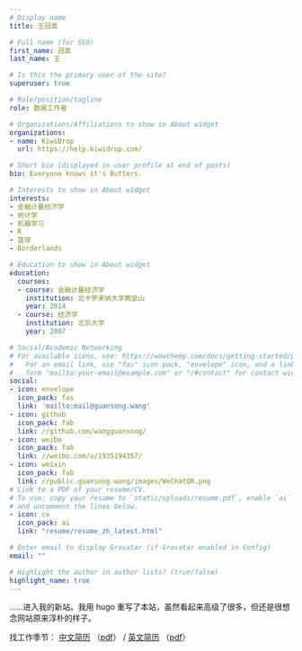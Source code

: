 ```yaml
---
# Display name
title: 王冠嵩

# Full name (for SEO)
first_name: 冠嵩
last_name: 王

# Is this the primary user of the site?
superuser: true

# Role/position/tagline
role: 数据工作者

# Organizations/Affiliations to show in About widget
organizations:
- name: KiwiDrop
  url: https://help.kiwidrop.com/

# Short bio (displayed in user profile at end of posts)
bio: Everyone knows it's Butters.

# Interests to show in About widget
interests:
- 金融计量经济学
- 统计学
- 机器学习
- R
- 篮球
- Borderlands

# Education to show in About widget
education:
  courses:
  - course: 金融计量经济学
    institution: 北卡罗来纳大学教堂山
    year: 2014
  - course: 经济学
    institution: 北京大学
    year: 2007

# Social/Academic Networking
# For available icons, see: https://wowchemy.com/docs/getting-started/page-builder/#icons
#   For an email link, use "fas" icon pack, "envelope" icon, and a link in the
#   form "mailto:your-email@example.com" or "/#contact" for contact widget.
social:
- icon: envelope
  icon_pack: fas
  link: 'mailto:mail@guansong.wang'
- icon: github
  icon_pack: fab
  link: //github.com/wangguansong/
- icon: weibo
  icon_pack: fab
  link: //weibo.com/u/1935194357/
- icon: weixin
  icon_pack: fab
  link: //public.guansong.wang/images/WeChatQR.png
# Link to a PDF of your resume/CV.
# To use: copy your resume to `static/uploads/resume.pdf`, enable `ai` icons in `params.toml`, 
# and uncomment the lines below.
- icon: cv
  icon_pack: ai
  link: "resume/resume_zh_latest.html"

# Enter email to display Gravatar (if Gravatar enabled in Config)
email: ""

# Highlight the author in author lists? (true/false)
highlight_name: true
---
```


……进入我的新站。我用 hugo 重写了本站，虽然看起来高级了很多，但还是很想念网站原来淳朴的样子。

找工作季节：
[中文简历](https://guansong.wang/zh/resume/resume_zh_latest.html)
（[pdf](https://public.guansong.wang/resume/resume_wangguansong_zh_latest.pdf)）
/
[英文简历](https://guansong.wang/en/resume/resume_en_latest.html)
（[pdf](https://public.guansong.wang/resume/resume_wangguansong_en_latest.pdf)）